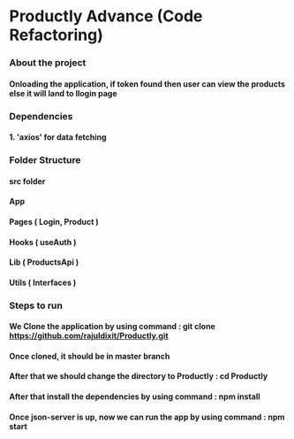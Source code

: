 # Productly Advance (Code Refactoring)

### About the project

#### Onloading the application, if token found then user can view the products else it will land to llogin page

### Dependencies

#### 1. 'axios' for data fetching

### Folder Structure

#### src folder

#### App

#### Pages ( Login, Product )

#### Hooks ( useAuth )

#### Lib ( ProductsApi )

#### Utils ( Interfaces )

### Steps to run

#### We Clone the application by using command : git clone https://github.com/rajuldixit/Productly.git

#### Once cloned, it should be in master branch

#### After that we should change the directory to Productly : cd Productly

#### After that install the dependencies by using command : npm install

#### Once json-server is up, now we can run the app by using command : npm start
